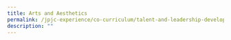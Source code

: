 ```yaml
---
title: Arts and Aesthetics
permalink: /jpjc-experience/co-curriculum/talent-and-leadership-development-programme/arts-and-aesthetics/
description: ""
---
```



